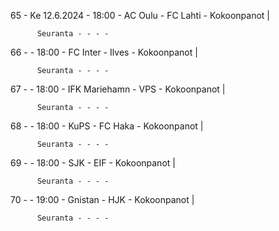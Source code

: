 65 - Ke 12.6.2024 - 18:00 - AC Oulu - FC Lahti - Kokoonpanot |
        
        
          Seuranta - - - -
66 -  - 18:00 - FC Inter - Ilves - Kokoonpanot |
        
        
          Seuranta - - - -
67 -  - 18:00 - IFK Mariehamn - VPS - Kokoonpanot |
        
        
          Seuranta - - - -
68 -  - 18:00 - KuPS - FC Haka - Kokoonpanot |
        
        
          Seuranta - - - -
69 -  - 18:00 - SJK - EIF - Kokoonpanot |
        
        
          Seuranta - - - -
70 -  - 19:00 - Gnistan - HJK - Kokoonpanot |
        
        
          Seuranta - - - -
